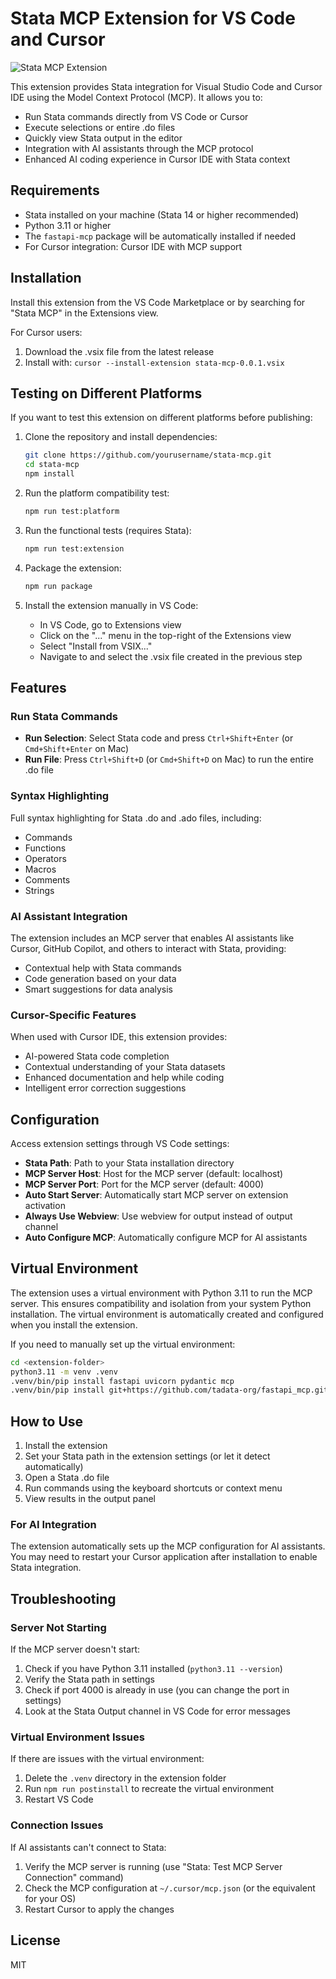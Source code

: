 # Stata MCP Extension for VS Code and Cursor

![Stata MCP Extension](images/logo.png)

This extension provides Stata integration for Visual Studio Code and Cursor IDE using the Model Context Protocol (MCP). It allows you to:

- Run Stata commands directly from VS Code or Cursor
- Execute selections or entire .do files
- Quickly view Stata output in the editor
- Integration with AI assistants through the MCP protocol
- Enhanced AI coding experience in Cursor IDE with Stata context

## Requirements

- Stata installed on your machine (Stata 14 or higher recommended)
- Python 3.11 or higher
- The `fastapi-mcp` package will be automatically installed if needed
- For Cursor integration: Cursor IDE with MCP support

## Installation

Install this extension from the VS Code Marketplace or by searching for "Stata MCP" in the Extensions view.

For Cursor users:
1. Download the .vsix file from the latest release
2. Install with: `cursor --install-extension stata-mcp-0.0.1.vsix`

## Testing on Different Platforms

If you want to test this extension on different platforms before publishing:

1. Clone the repository and install dependencies:
   ```bash
   git clone https://github.com/yourusername/stata-mcp.git
   cd stata-mcp
   npm install
   ```

2. Run the platform compatibility test:
   ```bash
   npm run test:platform
   ```

3. Run the functional tests (requires Stata):
   ```bash
   npm run test:extension
   ```

4. Package the extension:
   ```bash
   npm run package
   ```

5. Install the extension manually in VS Code:
   - In VS Code, go to Extensions view
   - Click on the "..." menu in the top-right of the Extensions view
   - Select "Install from VSIX..."
   - Navigate to and select the .vsix file created in the previous step

## Features

### Run Stata Commands

- **Run Selection**: Select Stata code and press `Ctrl+Shift+Enter` (or `Cmd+Shift+Enter` on Mac)
- **Run File**: Press `Ctrl+Shift+D` (or `Cmd+Shift+D` on Mac) to run the entire .do file

### Syntax Highlighting

Full syntax highlighting for Stata .do and .ado files, including:
- Commands
- Functions
- Operators
- Macros
- Comments
- Strings

### AI Assistant Integration

The extension includes an MCP server that enables AI assistants like Cursor, GitHub Copilot, and others to interact with Stata, providing:

- Contextual help with Stata commands
- Code generation based on your data
- Smart suggestions for data analysis

### Cursor-Specific Features

When used with Cursor IDE, this extension provides:
- AI-powered Stata code completion
- Contextual understanding of your Stata datasets
- Enhanced documentation and help while coding
- Intelligent error correction suggestions

## Configuration

Access extension settings through VS Code settings:

- **Stata Path**: Path to your Stata installation directory 
- **MCP Server Host**: Host for the MCP server (default: localhost)
- **MCP Server Port**: Port for the MCP server (default: 4000)
- **Auto Start Server**: Automatically start MCP server on extension activation
- **Always Use Webview**: Use webview for output instead of output channel
- **Auto Configure MCP**: Automatically configure MCP for AI assistants

## Virtual Environment

The extension uses a virtual environment with Python 3.11 to run the MCP server. This ensures compatibility and isolation from your system Python installation. The virtual environment is automatically created and configured when you install the extension.

If you need to manually set up the virtual environment:

```bash
cd <extension-folder>
python3.11 -m venv .venv
.venv/bin/pip install fastapi uvicorn pydantic mcp
.venv/bin/pip install git+https://github.com/tadata-org/fastapi_mcp.git
```

## How to Use

1. Install the extension
2. Set your Stata path in the extension settings (or let it detect automatically)
3. Open a Stata .do file
4. Run commands using the keyboard shortcuts or context menu
5. View results in the output panel

### For AI Integration

The extension automatically sets up the MCP configuration for AI assistants. You may need to restart your Cursor application after installation to enable Stata integration.

## Troubleshooting

### Server Not Starting

If the MCP server doesn't start:
1. Check if you have Python 3.11 installed (`python3.11 --version`)
2. Verify the Stata path in settings
3. Check if port 4000 is already in use (you can change the port in settings)
4. Look at the Stata Output channel in VS Code for error messages

### Virtual Environment Issues

If there are issues with the virtual environment:
1. Delete the `.venv` directory in the extension folder
2. Run `npm run postinstall` to recreate the virtual environment
3. Restart VS Code

### Connection Issues

If AI assistants can't connect to Stata:
1. Verify the MCP server is running (use "Stata: Test MCP Server Connection" command)
2. Check the MCP configuration at `~/.cursor/mcp.json` (or the equivalent for your OS)
3. Restart Cursor to apply the changes

## License

MIT 